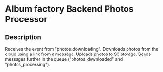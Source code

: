 # Album factory Backend Photos Processor

## Description
Receives the event from "photos_downloading". 
Downloads photos from the cloud using a link from a message. 
Uploads photos to S3 storage.
Sends messages further in the queue ("photos_downloaded" and "photos_processing").
